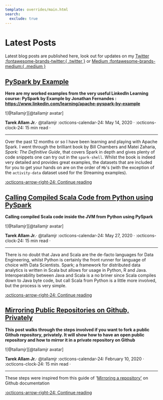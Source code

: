 ```yaml
---
template: overrides/main.html
search:
  exclude: true
---
```


<style>
  .md-sidebar--secondary:not([hidden]) {
    visibility: hidden;
  }
</style>

# Latest Posts

Latest blog posts are published here, look out for updates on my
[Twitter :fontawesome-brands-twitter:{ .twitter }](https://twitter.com/tallamjr) or [Medium :fontawesome-brands-medium:{ .medium }](https://medium.com/@t.allam.jr)

<!-- ########################################################################################## -->

## [PySpark by Example]

__Here are my worked examples from the very useful LinkedIn Learning course: PySpark by Example by
    Jonathan Fernandes : https://www.linkedin.com/learning/apache-pyspark-by-example__

<aside class="mdx-author" markdown>
![@tallamjr][@tallamjr avatar]

<span>__Tarek Allam Jr.__· @tallamjr</span>
<span>
:octicons-calendar-24: May 14, 2020 ·
:octicons-clock-24: 15 min read ·
<!-- [:octicons-tag-24: 7.2.6+insiders-3.0.0][insiders-3.0.0] -->
</span>
</aside>

  [@tallamjr avatar]: https://avatars.githubusercontent.com/tallamjr
  <!-- [insiders-3.0.0]: ../../insiders/changelog.md#3.0.0 -->

---

Over the past 12 months or so I have been learning and playing with Apache Spark. I went through the
brilliant book by Bill Chambers and Matei Zaharia, *Spark: The Definitive Guide*, that covers Spark
in depth and gives plenty of code snippets one can try out in the `spark-shell`. Whilst the book is
indeed very detailed and provides great examples, the datasets that are included for you to get your
hands on are on the order of `Mb`'s (with the exception of the `activity-data` dataset used for the
Streaming examples).

[:octicons-arrow-right-24: Continue reading][PySpark by Example]

  [PySpark by Example]: 2020/pyspark-by-example.md
  <!-- [insiders-3.1.1]: ../insiders/changelog.md#3.1.1 -->

<!-- ########################################################################################## -->

## [Calling Compiled Scala Code from Python using PySpark]

__Calling compiled Scala code inside the JVM from Python using PySpark__

<aside class="mdx-author" markdown>
![@tallamjr][@tallamjr avatar]

<span>__Tarek Allam Jr.__· @tallamjr</span>
<span>
:octicons-calendar-24: May 27, 2020 ·
:octicons-clock-24: 15 min read ·
<!-- [:octicons-tag-24: 7.2.6+insiders-3.0.0][insiders-3.0.0] -->
</span>
</aside>

  [@tallamjr avatar]: https://avatars.githubusercontent.com/tallamjr
  <!-- [insiders-3.0.0]: ../../insiders/changelog.md#3.0.0 -->

---

There is no doubt that Java and Scala are the de-facto languages for Data Engineering, whilst Python
is certainly the front runner for language of choice with Data Scientists. Spark; a framework for
distributed data analytics is written in Scala but allows for usage in Python, R and Java.
Interoperability between Java and Scala is a no briner since Scala compiles down to Java byte code,
but call Scala from Python is a little more involved, but the process is very simple.

[:octicons-arrow-right-24: Continue reading][Calling Compiled Scala Code from Python using PySpark]

  [Calling Compiled Scala Code from Python using PySpark]: 2020/scala-python-jvm.md
  <!-- [insiders-3.1.1]: ../insiders/changelog.md#3.1.1 -->

<!-- ########################################################################################## -->

## [Mirroring Public Repositories on Github, Privately]

__This post walks through the steps involved if you want to fork a public Github repository,
privately. It will show how to have an open public repository and how to mirror it in a private
repository on Github__

<aside class="mdx-author" markdown>
![@tallamjr][@tallamjr avatar]

<span>__Tarek Allam Jr.__· @tallamjr</span>
<span>
:octicons-calendar-24: February 10, 2020 ·
:octicons-clock-24: 15 min read ·
<!-- [:octicons-tag-24: 7.2.6+insiders-3.0.0][insiders-3.0.0] -->
</span>
</aside>

  [@tallamjr avatar]: https://avatars.githubusercontent.com/tallamjr
  <!-- [insiders-3.0.0]: ../../insiders/changelog.md#3.0.0 -->

---

These steps were inspired from this guide of '[Mirroring a
repository'](https://help.github.com/en/github/creating-cloning-and-archiving-repositories/duplicating-a-repository#mirroring-a-repository) on Github documentation

[:octicons-arrow-right-24: Continue reading][Mirroring Public Repositories on Github, Privately]

  [Mirroring Public Repositories on Github, Privately]: 2020/public-private-repos.md
  <!-- [insiders-3.1.1]: ../insiders/changelog.md#3.1.1 -->

<!-- ########################################################################################## -->

<!-- ## [Excluding content from search] -->

<!-- __The latest Insiders release brings three new simple ways to exclude dedicated -->
<!-- parts of a document from the search index, allowing for more fine-grained -->
<!-- control.__ -->

<!-- <aside class="mdx-author" markdown> -->
<!-- ![@tallamjr][@tallamjr avatar] -->

<!-- <span>__Tarek Allam Jr.__ · @tallamjr</span> -->
<!-- <span> -->
<!-- :octicons-calendar-24: September 26, 2021 · -->
<!-- :octicons-clock-24: 5 min read · -->
<!-- [:octicons-tag-24: 7.3.0+insiders-3.1.1][insiders-3.1.1] -->
<!-- </span> -->
<!-- </aside> -->

<!--   [@tallamjr avatar]: https://avatars.githubusercontent.com/tallamjr -->

<!-- --- -->

<!-- Two weeks ago, Material for MkDocs Insiders shipped a brand new search plugin, -->
<!-- yielding massive improvements in usability, but also in speed and size of the -->
<!-- search index. Interestingly, as discussed in the previous blog article, we only -->
<!-- scratched the surface of what's now possible. This release brings some useful -->
<!-- features that enhance the writing experience, allowing for more fine-grained -->
<!-- control of what pages, sections and blocks of a Markdown file should be indexed -->
<!-- by the built-in search functionality. -->

<!-- [:octicons-arrow-right-24: Continue reading][Excluding content from search] -->

<!--   [Excluding content from search]: 2021/excluding-content-from-search.md -->
<!--   [insiders-3.1.1]: ../insiders/changelog.md#3.1.1 -->

<!-- <!-1- ########################################################################################## -1-> -->

<!-- ## [Search: better, faster, smaller] -->

<!-- __This is the story of how we managed to completely rebuild client-side search, -->
<!-- delivering a significantly better user experience while making it faster and -->
<!-- smaller at the same time.__ -->

<!-- <aside class="mdx-author" markdown> -->
<!-- ![@tallamjr][@tallamjr avatar] -->

<!-- <span>__Tarek Allam Jr.__ · @tallamjr</span> -->
<!-- <span> -->
<!-- :octicons-calendar-24: September 13, 2021 · -->
<!-- :octicons-clock-24: 15 min read · -->
<!-- [:octicons-tag-24: 7.2.6+insiders-3.0.0][insiders-3.0.0] -->
<!-- </span> -->
<!-- </aside> -->

<!-- --- -->

<!-- The search of Material for MkDocs is by far one of its best and most-loved -->
<!-- assets: multilingual, offline-capable, and most importantly: _all client-side_. -->
<!-- It provides a solution to empower the users of your documentation to find what -->
<!-- they're searching for instantly without the headache of managing additional -->
<!-- servers. However, even though several iterations have been made, there's still -->
<!-- some room for improvement, which is why we rebuilt the search plugin and -->
<!-- integration from the ground up. This article shines some light on the internals -->
<!-- of the new search, why it's much more powerful than the previous version, and -->
<!-- what's about to come. -->

<!-- [:octicons-arrow-right-24: Continue reading][Search: better, faster, smaller] -->

<!--   [Search: better, faster, smaller]: 2021/search-better-faster-smaller.md -->
<!--   [insiders-3.0.0]: ../insiders/changelog.md#3.0.0 -->

